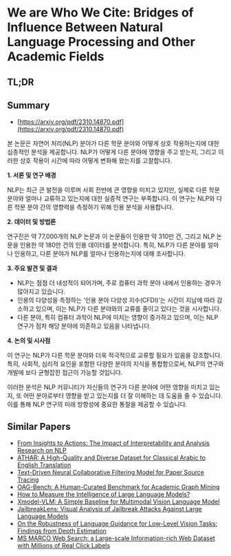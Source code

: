 # We are Who We Cite: Bridges of Influence Between Natural Language Processing and Other Academic Fields
## TL;DR
## Summary
- [https://arxiv.org/pdf/2310.14870.pdf](https://arxiv.org/pdf/2310.14870.pdf)

본 논문은 자연어 처리(NLP) 분야가 다른 학문 분야와 어떻게 상호 작용하는지에 대한 심층적인 분석을 제공합니다. NLP가 어떻게 다른 분야에 영향을 주고 받는지, 그리고 이러한 상호 작용이 시간에 따라 어떻게 변화해 왔는지를 고찰합니다.

**1. 서론 및 연구 배경**

NLP는 최근 큰 발전을 이루며 사회 전반에 큰 영향을 미치고 있지만, 실제로 다른 학문 분야와 얼마나 교류하고 있는지에 대한 실증적 연구는 부족합니다. 이 연구는 NLP와 다른 학문 분야 간의 영향력을 측정하기 위해 인용 분석을 사용합니다.

**2. 데이터 및 방법론**

연구진은 약 77,000개의 NLP 논문과 이 논문들이 인용한 약 310만 건, 그리고 NLP 논문을 인용한 약 180만 건의 인용 데이터를 분석합니다. 특히, NLP가 다른 분야를 얼마나 인용하고, 다른 분야가 NLP를 얼마나 인용하는지에 대해 조사합니다.

**3. 주요 발견 및 결과**

- NLP는 점점 더 내성적이 되어가며, 주로 컴퓨터 과학 분야 내에서 인용하는 경우가 많아지고 있습니다.
- 인용의 다양성을 측정하는 '인용 분야 다양성 지수(CFDI)'는 시간이 지남에 따라 감소하고 있으며, 이는 NLP가 다른 분야와의 교류를 줄이고 있다는 것을 시사합니다.
- 다른 분야, 특히 컴퓨터 과학이 NLP에 미치는 영향이 증가하고 있으며, 이는 NLP 연구가 점차 해당 분야에 의존하고 있음을 나타냅니다.

**4. 논의 및 시사점**

이 연구는 NLP가 다른 학문 분야와 더욱 적극적으로 교류할 필요가 있음을 강조합니다. 특히, 사회적, 심리적 요인을 포함한 다양한 분야의 지식을 통합함으로써, NLP의 연구와 개발에 보다 균형잡힌 접근이 가능할 것입니다.

이러한 분석은 NLP 커뮤니티가 자신들의 연구가 다른 분야에 어떤 영향을 미치고 있는지, 또 어떤 분야로부터 영향을 받고 있는지를 더 잘 이해하는 데 도움을 줄 수 있습니다. 이를 통해 NLP 연구의 미래 방향성에 중요한 통찰을 제공할 수 있습니다.

## Similar Papers
- [From Insights to Actions: The Impact of Interpretability and Analysis Research on NLP](2406.12618.md)
- [ATHAR: A High-Quality and Diverse Dataset for Classical Arabic to English Translation](2407.19835.md)
- [Text-Driven Neural Collaborative Filtering Model for Paper Source Tracing](2407.17722.md)
- [OAG-Bench: A Human-Curated Benchmark for Academic Graph Mining](2402.15810.md)
- [How to Measure the Intelligence of Large Language Models?](2407.20828.md)
- [Xmodel-VLM: A Simple Baseline for Multimodal Vision Language Model](2405.09215.md)
- [JailbreakLens: Visual Analysis of Jailbreak Attacks Against Large Language Models](2404.08793.md)
- [On the Robustness of Language Guidance for Low-Level Vision Tasks: Findings from Depth Estimation](2404.08540.md)
- [MS MARCO Web Search: a Large-scale Information-rich Web Dataset with Millions of Real Click Labels](2405.07526.md)
